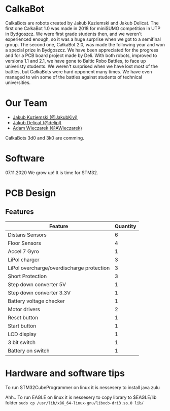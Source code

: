 # CalkaBot

CalkaBots are robots created by Jakub Kuziemski and Jakub Delicat. The first one CałkaBot 1.0 was made in 2018 for miniSUMO competition in UTP in Bydgoszcz. We were first grade students then, and we weren't experienced enough, so it was a huge surprise when we got to a semifinal group. The second one, CałkaBot 2.0, was made the following year and won a special prize in Bydgoszcz. We have been appreciated for the progress and for a PCB board project made by Deli. With both robots, improved to versions 1.1 and 2.1, we have gone to Baltic Robo Battles, to face up univeristy students. We weren't surprised when we have lost most of the battles, but CałkaBots were hard opponent many times. We have even managed to win some of the battles against students of technical universities.

# Our Team
- [Jakub Kuziemski (@JakubKivi)](https://github.com/JakubKivi)
- [Jakub Delicat (@delipl)](https://github.com/delipl)
- [Adam Wieczarek (@AWieczarek)](https://github.com/AWieczarek)

CałkaBots 3d0 and 3k0 are comming.

# Software
07.11.2020
We grow up!
It is time for STM32.

# PCB Design
## Features
|Feature|Quantity|
|-------|--------|
|Distans Sensors| 6 |
|Floor Sensors| 4 |
|Accel 7 Gyro| 1 |
|LiPol charger| 3 |
|LiPol overcharge/overdischarge protection| 3|
|Short Protection| 3 |
|Step down converter 5V| 1 |
|Step down converter 3.3V| 1 |
|Battery voltage checker| 1 |
|Motor drivers| 2 |
|Reset button| 1 |
|Start button| 1 |
|LCD display| 1 |
|3 bit switch| 1 |
|Battery on switch| 1 |


# Hardware and software tips
To run STM32CubeProgrammer on linux it is nessesery to install java zulu

Ahh.. To run EAGLE on linux it is nessesery to copy library to $EAGLE/lib folder 
`sudo cp /usr/lib/x86_64-linux-gnu/libxcb-dri3.so.0 lib/
`




